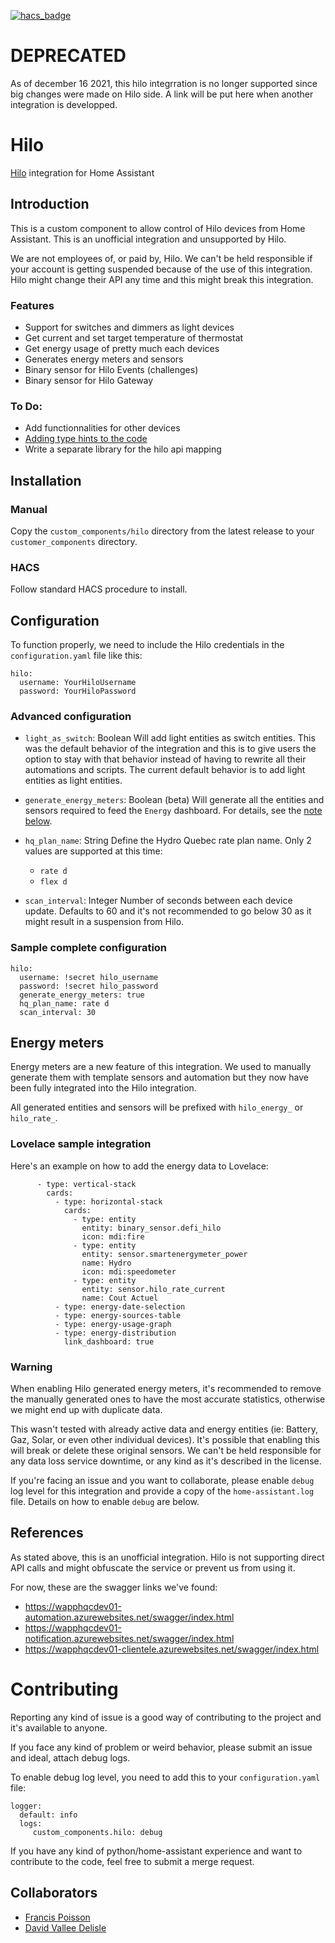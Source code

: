 [![hacs_badge](https://img.shields.io/badge/HACS-Custom-orange.svg?style=for-the-badge)](https://github.com/custom-components/hacs)
# DEPRECATED
As of december 16 2021, this hilo integrration is no longer supported since big changes were made on Hilo side. 
A link will be put here when another integration is developped.

# Hilo
[Hilo](https://www.hydroquebec.com/hilo/en/) integration for Home Assistant

## Introduction

This is a custom component to allow control of Hilo devices from Home Assistant. This is an unofficial integration and unsupported
by Hilo.

We are not employees of, or paid by, Hilo. We can't be held responsible if your account is getting suspended because of the use of
this integration. Hilo might change their API any time and this might break this integration.

### Features
- Support for switches and dimmers as light devices
- Get current and set target temperature of thermostat
- Get energy usage of pretty much each devices
- Generates energy meters and sensors
- Binary sensor for Hilo Events (challenges)
- Binary sensor for Hilo Gateway

### To Do:
- Add functionnalities for other devices
- [Adding type hints to the code](https://developers.home-assistant.io/docs/development_typing/)
- Write a separate library for the hilo api mapping

## Installation

### Manual

Copy the `custom_components/hilo` directory from the latest release to your `customer_components` directory.

### HACS

Follow standard HACS procedure to install.

## Configuration

To function properly, we need to include the Hilo credentials in the `configuration.yaml` file like this:
```
hilo:
  username: YourHiloUsername
  password: YourHiloPassword
```

### Advanced configuration
- `light_as_switch`: Boolean
  Will add light entities as switch entities. This was the default behavior of the integration and this is to
  give users the option to stay with that behavior instead of having to rewrite all their automations and scripts.
  The current default behavior is to add light entities as light entities.

- `generate_energy_meters`: Boolean (beta)
  Will generate all the entities and sensors required to feed the `Energy` dashboard.
  For details, see the [note below](#energy-meters).

- `hq_plan_name`: String
  Define the Hydro Quebec rate plan name.
  Only 2 values are supported at this time:
  - `rate d`
  - `flex d`

- `scan_interval`: Integer
  Number of seconds between each device update. Defaults to 60 and it's not recommended to go below 30 as it might
  result in a suspension from Hilo.

### Sample complete configuration

```
hilo:
  username: !secret hilo_username
  password: !secret hilo_password
  generate_energy_meters: true
  hq_plan_name: rate d
  scan_interval: 30
```

## Energy meters
Energy meters are a new feature of this integration. We used to manually generate them with template sensors and automation
but they now have been fully integrated into the Hilo integration.

All generated entities and sensors will be prefixed with `hilo_energy_` or `hilo_rate_`.

### Lovelace sample integration

Here's an example on how to add the energy data to Lovelace:
```
      - type: vertical-stack
        cards:
          - type: horizontal-stack
            cards:
              - type: entity
                entity: binary_sensor.defi_hilo
                icon: mdi:fire
              - type: entity
                entity: sensor.smartenergymeter_power
                name: Hydro
                icon: mdi:speedometer
              - type: entity
                entity: sensor.hilo_rate_current
                name: Cout Actuel
          - type: energy-date-selection
          - type: energy-sources-table
          - type: energy-usage-graph
          - type: energy-distribution
            link_dashboard: true
```


### Warning

When enabling Hilo generated energy meters, it's recommended to remove the manually generated ones to have the most accurate
statistics, otherwise we might end up with duplicate data.

This wasn't tested with already active data and energy entities (ie: Battery, Gaz, Solar, or even other individual devices).
It's possible that enabling this will break or delete these original sensors. We can't be held responsible for any data loss
service downtime, or any kind as it's described in the license.

If you're facing an issue and you want to collaborate, please enable `debug` log level for this integration and provide a copy
of the `home-assistant.log` file. Details on how to enable `debug` are below.

## References

As stated above, this is an unofficial integration. Hilo is not supporting direct API calls and might obfuscate the service or
prevent us from using it.

For now, these are the swagger links we've found:
* https://wapphqcdev01-automation.azurewebsites.net/swagger/index.html
* https://wapphqcdev01-notification.azurewebsites.net/swagger/index.html
* https://wapphqcdev01-clientele.azurewebsites.net/swagger/index.html


# Contributing

Reporting any kind of issue is a good way of contributing to the project and it's available to anyone.

If you face any kind of problem or weird behavior, please submit an issue and ideal, attach debug logs.

To enable debug log level, you need to add this to your `configuration.yaml` file:
```
logger:
  default: info
  logs:
     custom_components.hilo: debug
```

If you have any kind of python/home-assistant experience and want to contribute to the code, feel free to submit a merge request.

## Collaborators

* [Francis Poisson](https://github.com/francispoisson/)
* [David Vallee Delisle](https://github.com/valleedelisle/)
